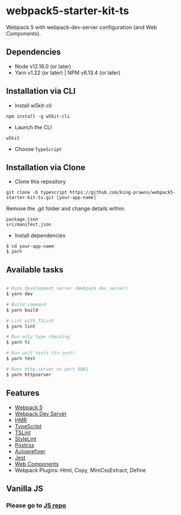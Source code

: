# webpack5-starter-kit-ts

Webpack 5 with webpack-dev-server configuration (and Web Components).

## Dependencies

- Node v12.16.0 (or later)
- Yarn v1.22 (or later) | NPM v6.13.4 (or later)

## Installation via CLI

  * Install w5kit-cli

```
npm install -g w5kit-cli
```

  * Launch the CLI

```
w5kit
```

  * Choose `TypeScript`

## Installation via Clone

* Clone this repository

```
git clone -b typescript https://github.com/king-prawns/webpack5-starter-kit-ts.git [your-app-name]
```

Remove the .git folder and change details within:

```
package.json
src/manifest.json
```

* Install dependencies

```
$ cd your-app-name
$ yarn
```

## Available tasks

```sh

# Runs development server (Webpack dev server)
$ yarn dev

# Build command
$ yarn build

# Lint with TSLint
$ yarn lint

# Run only type checking
$ yarn tc

# Run unit tests (ts-jest)
$ yarn test

# Runs http-server on port 8082
$ yarn httpserver

```

## Features

* [Webpack 5](https://github.com/webpack/webpack)
* [Webpack Dev Server](https://github.com/webpack/webpack-dev-server)
* [HMR](https://webpack.js.org/concepts/hot-module-replacement/)
* [TypeScript](http://www.typescriptlang.org/)
* [TSLint](https://palantir.github.io/tslint/)
* [StyleLint](https://github.com/stylelint/stylelint)
* [Postcss](https://github.com/postcss/postcss)
* [Autoprefixer](https://github.com/postcss/autoprefixer)
* [Jest](https://github.com/facebook/jest)
* [Web Components](https://developer.mozilla.org/en-US/docs/Web/Web_Components)
* Webpack Plugins: Html, Copy, MiniCssExtract, Define

## Vanilla JS

### Please go to [JS repo](https://github.com/king-prawns/webpack5-starter-kit)
